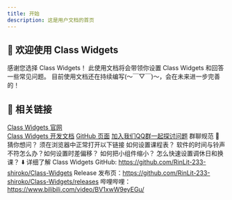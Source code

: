 ```yaml
---
title: 开始
description: 这是用户文档的首页
---
```


## 👋 欢迎使用 Class Widgets

感谢您选择 Class Widgets！
此使用文档将会带领你设置 Class Widgets 和回答一些常见问题。
目前使用文档还在持续编写(～￣▽￣)～，会在未来进一步完善的！

## 🔗 相关链接
[Class Widgets 官网](/)<br>
[Class Widgets 开发文档](/dev_docs)
[GitHub 页面](https://github.com/Class-Widgets)
[加入我们QQ群一起探讨问题](https://www.yuque.com/rinlit/standards)
群聊规范
 💭  猜你想问？
须在浏览器中正常打开以下链接
如何设置课程表？
软件的时间与铃声不符怎么办？如何设置时差偏移？
如何把小组件缩小？
怎么快速设置调休日和换课？
 ⬇️  详细了解 Class Widgets
GitHub: https://github.com/RinLit-233-shiroko/Class-Widgets
Release 发布页：https://github.com/RinLit-233-shiroko/Class-Widgets/releases
哔哩哔哩：https://www.bilibili.com/video/BV1xwW9eyEGu/
